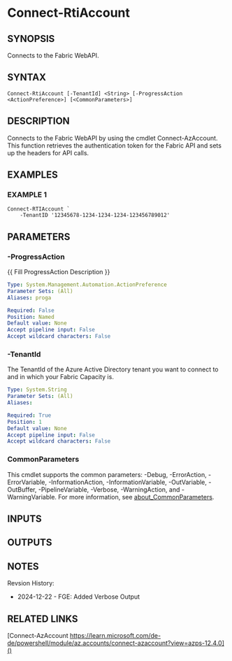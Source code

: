 # Connect-RtiAccount

## SYNOPSIS
Connects to the Fabric WebAPI.

## SYNTAX

```
Connect-RtiAccount [-TenantId] <String> [-ProgressAction <ActionPreference>] [<CommonParameters>]
```

## DESCRIPTION
Connects to the Fabric WebAPI by using the cmdlet Connect-AzAccount.
This function retrieves the authentication token for the Fabric API and sets up the headers for API calls.

## EXAMPLES

### EXAMPLE 1
```
Connect-RTIAccount `
    -TenantID '12345678-1234-1234-1234-123456789012'
```

## PARAMETERS

### -ProgressAction
{{ Fill ProgressAction Description }}

```yaml
Type: System.Management.Automation.ActionPreference
Parameter Sets: (All)
Aliases: proga

Required: False
Position: Named
Default value: None
Accept pipeline input: False
Accept wildcard characters: False
```

### -TenantId
The TenantId of the Azure Active Directory tenant you want to connect to
and in which your Fabric Capacity is.

```yaml
Type: System.String
Parameter Sets: (All)
Aliases:

Required: True
Position: 1
Default value: None
Accept pipeline input: False
Accept wildcard characters: False
```

### CommonParameters
This cmdlet supports the common parameters: -Debug, -ErrorAction, -ErrorVariable, -InformationAction, -InformationVariable, -OutVariable, -OutBuffer, -PipelineVariable, -Verbose, -WarningAction, and -WarningVariable. For more information, see [about_CommonParameters](http://go.microsoft.com/fwlink/?LinkID=113216).

## INPUTS

## OUTPUTS

## NOTES
Revsion History:

- 2024-12-22 - FGE: Added Verbose Output

## RELATED LINKS

[Connect-AzAccount https://learn.microsoft.com/de-de/powershell/module/az.accounts/connect-azaccount?view=azps-12.4.0]()

